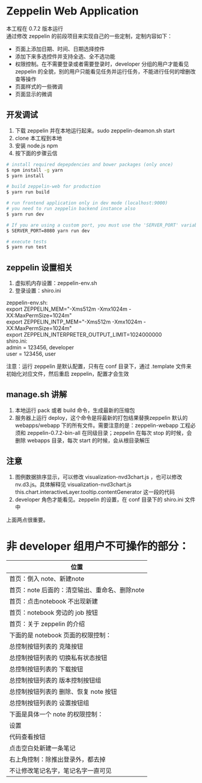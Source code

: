 # Zeppelin Web Application

本工程在 0.7.2 版本运行<br>
通过修改 zeppelin 的前段项目来实现自己的一些定制，定制内容如下：<br>

- 页面上添加日期、时间、日期选择控件
- 添加下来多选控件并支持全选、全不选功能
- 权限控制。在不需要登录或者需要登录时，developer 分组的用户才能看见 zeppelin 的全貌，别的用户只能看见任务并运行任务，不能进行任何的增删改查等操作
- 页面样式的一些微调
- 页面显示的微调

## 开发调试

1. 下载 zeppelin 并在本地运行起来。sudo zeppelin-deamon.sh start
2. clone 本工程到本地
3. 安装 node.js npm
4. 按下面的步骤云信

```sh
# install required depepdencies and bower packages (only once)
$ npm install -g yarn
$ yarn install

# build zeppelin-web for production
$ yarn run build

# run frontend application only in dev mode (localhost:9000)
# you need to run zeppelin backend instance also
$ yarn run dev

# If you are using a custom port, you must use the 'SERVER_PORT' variable to run the web application development mode
$ SERVER_PORT=8080 yarn run dev

# execute tests
$ yarn run test
```

## zeppelin 设置相关

1. 虚拟机内存设置：zeppelin-env.sh
2. 登录设置：shiro.ini

zeppelin-env.sh:<br>
export ZEPPELIN_MEM="-Xms512m -Xmx1024m -XX:MaxPermSize=1024m"<br>
export ZEPPELIN_INTP_MEM="-Xms512m -Xmx1024m -XX:MaxPermSize=1024m"<br>
export ZEPPELIN_INTERPRETER_OUTPUT_LIMIT=1024000000<br>
shiro.ini:<br>
admin = 123456, developer<br>
user = 123456, user<br>

注意：运行 zeppelin 是默认配置，只有在 conf 目录下，通过 .template 文件来初始化对应文件，然后重启 zeppelin，配置才会生效

## manage.sh 讲解

1. 本地运行 pack 或者 build 命令，生成最新的压缩包
2. 服务器上运行 deploy，这个命令是将最新的打包结果替换zeppelin 默认的 webapps/webapp 下的所有文件。需要注意的是：zeppelin-webapp 工程必须和 zeppelin-0.7.2-bin-all 在同级目录；zeppelin 在每次 stop 的时候，会删除 webapps 目录，每次 start 的时候，会从根目录解压

## 注意

1. 图例数据排序显示，可以修改 visualization-nvd3chart.js ，也可以修改 nv.d3.js。具体解释见 visualization-nvd3chart.js this.chart.interactiveLayer.tooltip.contentGenerator 这一段的代码
2. developer 角色才能看见。zeppelin 的设置，在 conf 目录下的 shiro.ini 文件中

上面两点很重要。

# 非 developer 组用户不可操作的部分：

| 位置
| ---------------------------
| 首页：倒入 note、新建note
| 首页：note 后面的：清空输出、重命名、删除note
| 首页：点击notebook 不出现新建
| 首页：notebook 旁边的 job 按钮
| 首页：关于 zeppelin 的介绍
| 下面的是 notebook 页面的权限控制：
| 总控制按钮列表的 克隆按钮
| 总控制按钮列表的 切换私有状态按钮
| 总控制按钮列表的 下载按钮
| 总控制按钮列表的 版本控制按钮组
| 总控制按钮列表的 删除、恢复 note 按钮
| 总控制按钮列表的 设置按钮组
| 下面是具体一个 note 的权限控制：
| 设置
| 代码查看按钮
| 点击空白处新建一条笔记
| 右上角控制：除推出登录外，都去掉
| 不让修改笔记名字，笔记名字一直可见
